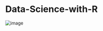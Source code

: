 # Data-Science-with-R

![image](https://user-images.githubusercontent.com/99001707/181935838-d66838bb-8616-4511-9ab0-42cd83b773d2.png)
